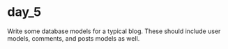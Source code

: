 # day_5
Write some database models for a typical blog. These should include user models, comments, and posts models as well.

